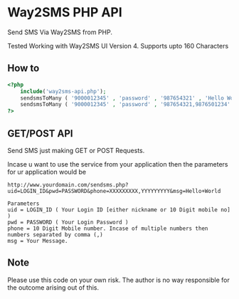 Way2SMS PHP API
=============

Send SMS Via Way2SMS from PHP.  

Tested Working with Way2SMS UI Version 4. Supports upto 160 Characters


How to
-------
```php
<?php
    include('way2sms-api.php');
    sendsmsToMany ( '9000012345' , 'password' , '987654321' , 'Hello World');   
    sendsmsToMany ( '9000012345' , 'password' , '987654321,9876501234' , 'Hello World');   
?>
```


GET/POST API
------------

Send SMS just making GET or POST Requests.

Incase u want to use the service from your application then the parameters for ur application would be

```
http://www.yourdomain.com/sendsms.php?uid=LOGIN_ID&pwd=PASSWORD&phone=XXXXXXXXX,YYYYYYYYY&msg=Hello+World

Parameters
uid = LOGIN_ID ( Your Login ID [either nickname or 10 Digit mobile no] )
pwd = PASSWORD ( Your Login Password )
phone = 10 Digit Mobile number. Incase of multiple numbers then numbers separated by comma (,)
msg = Your Message.
```


Note
-------
Please use this code on your own risk. The author is no way responsible for the outcome arising out of this.